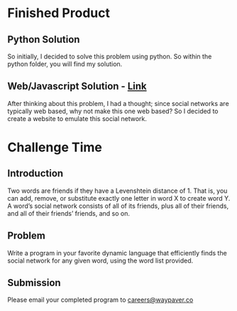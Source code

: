 # Finished Product

## Python Solution
So initially, I decided to solve this problem using python. So within the 
python folder, you will find my solution.

## Web/Javascript Solution - [Link](http://robbyfletcher.github.io/Challenge)
After thinking about this problem, I had a thought; since social networks are 
typically web based, why not make this one web based? So I decided to create
a website to emulate this social network. 

# Challenge Time

## Introduction
Two words are friends if they have a Levenshtein distance of 1. That is, you
can add, remove, or substitute exactly one letter in word X to create word Y.
A word’s social network consists of all of its friends, plus all of their
friends, and all of their friends’ friends, and so on.

## Problem
Write a program in your favorite dynamic language that efficiently finds the
social network for any given word, using the word list provided.

## Submission
Please email your completed program to careers@waypaver.co
